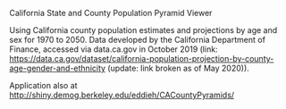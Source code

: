 California State and County Population Pyramid Viewer

Using California county population estimates and projections by age and sex for 1970 to 2050. Data developed by the California Department of Finance, accessed via data.ca.gov in October 2019 (link: https://data.ca.gov/dataset/california-population-projection-by-county-age-gender-and-ethnicity (update: link broken as of May 2020)).

Application also at http://shiny.demog.berkeley.edu/eddieh/CACountyPyramids/ 

